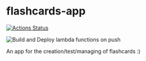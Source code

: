 # flashcards-app
[![Actions Status](https://github.com/darren1ch/flashcards-app/workflows/Build%20and%20deploy%20Flashcards%20App%20on%20push/badge.svg)](https://github.com/darren1ch/flashcards-app/actions)

![Build and Deploy lambda functions on push](https://github.com/darren1ch/darren1ch.github.io/workflows/Build%20and%20Deploy%20lambda%20functions%20on%20push/badge.svg)

An app for the creation/test/managing of flashcards :)
